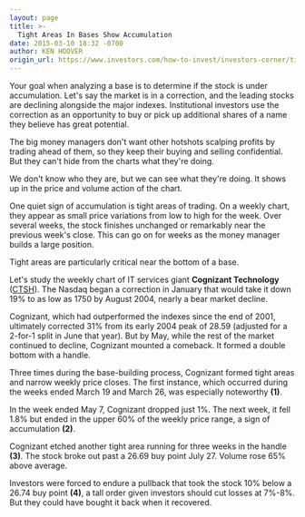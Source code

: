 ```yaml
---
layout: page
title: >-
  Tight Areas In Bases Show Accumulation
date: 2015-03-10 18:32 -0700
author: KEN HOOVER
origin_url: https://www.investors.com/how-to-invest/investors-corner/tight-areas-in-bases-show-accumulation
---
```





Your goal when analyzing a base is to determine if the stock is under accumulation. Let's say the market is in a correction, and the leading stocks are declining alongside the major indexes. Institutional investors use the correction as an opportunity to buy or pick up additional shares of a name they believe has great potential.

  

The big money managers don't want other hotshots scalping profits by trading ahead of them, so they keep their buying and selling confidential. But they can't hide from the charts what they're doing.

  

We don't know who they are, but we can see what they're doing. It shows up in the price and volume action of the chart.

  

One quiet sign of accumulation is tight areas of trading. On a weekly chart, they appear as small price variations from low to high for the week. Over several weeks, the stock finishes unchanged or remarkably near the previous week's close. This can go on for weeks as the money manager builds a large position.

  

Tight areas are particularly critical near the bottom of a base.

  

Let's study the weekly chart of IT services giant **Cognizant Technology** ([CTSH](https://research.investors.com/quote.aspx?symbol=CTSH)). The Nasdaq began a correction in January that would take it down 19% to as low as 1750 by August 2004, nearly a bear market decline.

  

Cognizant, which had outperformed the indexes since the end of 2001, ultimately corrected 31% from its early 2004 peak of 28.59 (adjusted for a 2-for-1 split in June that year). But by May, while the rest of the market continued to decline, Cognizant mounted a comeback. It formed a double bottom with a handle.

  

Three times during the base-building process, Cognizant formed tight areas and narrow weekly price closes. The first instance, which occurred during the weeks ended March 19 and March 26, was especially noteworthy **(1)**.

  

In the week ended May 7, Cognizant dropped just 1%. The next week, it fell 1.8% but ended in the upper 60% of the weekly price range, a sign of accumulation **(2)**.

  

Cognizant etched another tight area running for three weeks in the handle **(3)**. The stock broke out past a 26.69 buy point July 27. Volume rose 65% above average.

  

Investors were forced to endure a pullback that took the stock 10% below a 26.74 buy point **(4)**, a tall order given investors should cut losses at 7%-8%. But they could have bought it back when it recovered.




